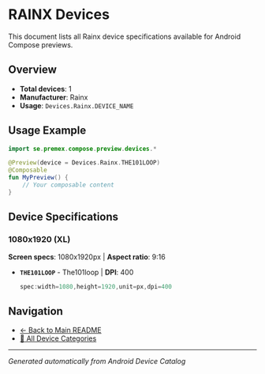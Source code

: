 # RAINX Devices

This document lists all Rainx device specifications available for Android Compose previews.

## Overview

- **Total devices**: 1
- **Manufacturer**: Rainx
- **Usage**: `Devices.Rainx.DEVICE_NAME`

## Usage Example

```kotlin
import se.premex.compose.preview.devices.*

@Preview(device = Devices.Rainx.THE101LOOP)
@Composable
fun MyPreview() {
    // Your composable content
}
```

## Device Specifications

### 1080x1920 (XL)

**Screen specs**: 1080x1920px | **Aspect ratio**: 9:16

- **`THE101LOOP`** - The101loop | **DPI**: 400
  ```kotlin
  spec:width=1080,height=1920,unit=px,dpi=400
  ```

## Navigation

- [← Back to Main README](../../README.md)
- [📱 All Device Categories](../README.md)

---
*Generated automatically from Android Device Catalog*
